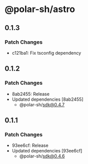 # @polar-sh/astro

## 0.1.3

### Patch Changes

- c121ba1: Fix tsconfig dependency

## 0.1.2

### Patch Changes

- 8ab2455: Release
- Updated dependencies [8ab2455]
  - @polar-sh/sdk@0.4.7

## 0.1.1

### Patch Changes

- 93ee6cf: Release
- Updated dependencies [93ee6cf]
  - @polar-sh/sdk@0.4.6
